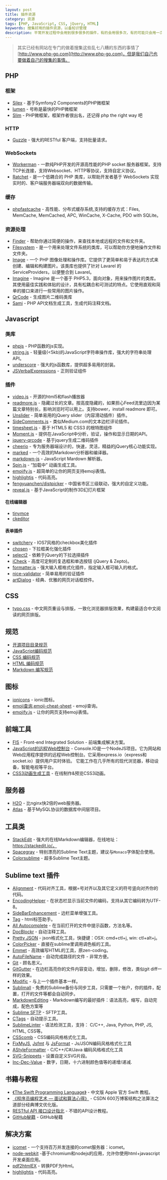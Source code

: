 ```yaml
---
layout: post
title: 插件资源
category: 资源
tags: [PHP, JavaScript, CSS, jQuery, HTML]
keywords: 搜集好用的插件资源，以备知识管理
description: 平常开发过程中会用到很多很多的插件，有的会用很多次，有的可能只会用一次，用后就忘记了，但是好东西一定要收藏起来。这里主要是搜集一些好用的插件，方便管理。
---
```


> 其实已经有网站在专门的做着搜集这些乱七八糟的东西的事情了 [http://www.php-go.com](http://www.php-go.com)，但是我们自己也要做着自己的搜集的事情。

## PHP

### 框架
- [Silex](https://github.com/silexphp/Silex) - 基于Symfony2 Components的PHP微框架
- [lumen](https://github.com/laravel/lumen) - 号称是最快的PHP微框架
- [Slim](https://github.com/slimphp/Slim) - PHP微框架，框架作者很出名，还记得 php the right way 吧 

### HTTP
- [Guzzle](https://github.com/guzzle/guzzle) - 强大的RESTful 客户端，支持批量请求。

### WebSockets
- [Workerman](https://github.com/walkor/Workerman) - 一款纯PHP开发的开源高性能的PHP socket 服务器框架。支持TCP长连接，支持Websocket、HTTP等协议，支持自定义协议。
- [Ratchet](https://github.com/ratchetphp/Ratchet) - 是一个低耦合的 PHP 类库，以帮助开发者基于 WebSockets 实现实时的、客户端服务器端双向的数据传输。

### 缓存 
- [phpfastcache](https://github.com/khoaofgod/phpfastcache) - 高性能、分布式缓存系统,支持的缓存方式：Files, MemCache, MemCached, APC, WinCache, X-Cache, PDO with SQLite。

### 资源处理
- [Finder](https://github.com/symfony/Finder) - 帮助你通过简便的操作，来查找本地或远程的文件和文件夹。
- [Filesystem](https://github.com/symfony/Filesystem/) - 是一个用来处理文件系统的类库，可以帮助你方便地操作文件和文件夹。
- [Image](https://github.com/Intervention/image) - 一个 PHP 图像处理和操作库。它提供了更简单和易于表达的方式来创建、编辑和构建图片。该类库也提供了针对 Lavarel 的 ServiceProviders，以便整合到 Lavarel。
- [Imagine](https://github.com/avalanche123/Imagine) - Imagine 是一个基于 PHP5.3，面向对象，用来操作图片的类库。其使用最佳实践和体贴的设计，具有松耦合和可测试的特点。它使用直观和简单的接口来进行一些常用的图片操作。
- [QrCode](https://github.com/endroid/QrCode) - 生成图片二维码类库
- [Sami](https://github.com/FriendsOfPHP/Sami) - PHP API文档生成工具，生成代码注释文档。




## Javascript

### 类库
- [phpjs](http://phpjs.org/) - PHP函数的js实现。
- [string.js](https://github.com/jprichardson/string.js) - 轻量级(<5kb)的JavaScript字符串操作库，强大的字符串处理API。
- [underscore](https://github.com/jashkenas/underscore) - 强大的js函数库，提供超多易用的封装。
- [JSVerbalExpressions](https://github.com/VerbalExpressions/JSVerbalExpressions) - 正则验证组件


### 插件
- [video.js](https://github.com/videojs/video.js) - 开源的html5和flash播放器
- [readmore.js](http://jedfoster.com/Readmore.js) -  隐藏过长的文章。按高度隐藏的，如果担心Feed流里边因为某篇文章特别长，影响浏览时可以用上。支持bower，install readmore 即可。
- [Unslider](https://github.com/idiot/unslider) - 简单易用的jQuery slider（内容滑动插件）插件。
- [SideComments.js](http://aroc.github.io/side-comments-demo/) - 类似Medium.com的文本边栏评论插件。
- [timesheet.js](https://github.com/sbstjn/timesheet.js) - 基于 HTML5 和 CSS3 的根特图组件
- [Moment.js](https://github.com/moment/moment) - 提供在JavaScript中分析，验证，操作和显示日期的API。
- [jquery-qrcode](https://github.com/jeromeetienne/jquery-qrcode) - 基于jquery生成二维码插件
- [cheerio](https://github.com/cheeriojs/cheerio) - 专为服务器端设计的，快速，灵活，精益的jQuery核心功能实现。
- [marked](https://github.com/chjj/marked) - 一个高效的Markdown分析器和编译器。
- [markdown-js](https://github.com/evilstreak/markdown-js) - JavaScript Mardown 解析器。
- [Spin.js](https://github.com/fgnass/spin.js) - “加载中” 动画生成工具。
- [emojify.js](https://github.com/hassankhan/emojify.js) - 超简单的让你的网页支持emoji表情。
- [highlightjs](https://highlightjs.org/) - 代码高亮。
- [fengyuanchen/distpicker](https://github.com/fengyuanchen/distpicker) - 中国省市区三级联动，强大的自定义功能。
- [reveal.js](https://github.com/hakimel/reveal.js/) - 基于JavaScript的制作3D幻灯片框架

#### 在线编辑器
- [tinymce](https://github.com/tinymce/tinymce)
- [ckeditor](https://github.com/ckeditor/ckeditor-dev)

#### 表单插件
- [switchery](https://github.com/abpetkov/switchery) - IOS7风格的checkbox美化插件
- [chosen](https://github.com/harvesthq/chosen) - 下拉框美化强化插件
- [select2](https://github.com/select2/select2) - 依赖于jQuery的下拉选择插件
- [iCheck](https://github.com/fronteed/iCheck) - 高度可定制的复选框和单选按钮 (jQuery & Zepto)。
- [formatter.js](https://github.com/firstopinion/formatter.js) - 强大输入框格式化插件，指定输入框可输入的格式。
- [nice-validator](https://github.com/niceue/nice-validator) - 简单易用的验证插件
- [artDialog](https://github.com/aui/artDialog) - 经典、优雅的网页对话框控件。

## CSS
- [typo.css](https://github.com/sofish/typo.css) - 中文网页重设与排版，一致化浏览器排版效果，构建最适合中文阅读的网页排版。


## 规范
- [开源项目目录规范](https://github.com/fex-team/styleguide/blob/master/project.md)
- [JavaScript编码规范](https://github.com/fex-team/styleguide/blob/master/javascript.md)
- [CSS 编码规范](https://github.com/fex-team/styleguide/blob/master/css.md)
- [HTML 编码规范](https://github.com/fex-team/styleguide/blob/master/html.md)
- [Markdown 编写规范](https://github.com/fex-team/styleguide/blob/master/markdown.md)


## 图标
- [ionicons](https://github.com/driftyco/ionicons) - ionic图标。
- [emoji查询](http://emoji.muan.co/),[emoji-cheat-sheet](http://www.emoji-cheat-sheet.com/) - emoji查询。
- [emojify.js](https://github.com/hassankhan/emojify.js) - 让你的网页支持emoji表情。


## 前端工具
- [FIS](https://github.com/fex-team/fis) - Front-end Integrated Solution - 前端集成解决方案。
- [JavaScript的远程Web控制台](https://github.com/nkashyap/console.io) - Console.IO是一个NodeJS项目。它为网站和Web应用程序提供的远程Web控制台。它采用express.io（express和socket.io）提供用户实时体验。  它能工作在几乎所有的现代浏览器，移动设备，智能电视等平台。
- [CSS3动画生成工具](http://ecd.tencent.com/css3/tools.html) - 在线制作&预览CSS3动画。


## 服务器
- [H2O](https://github.com/kazuho/h2o) - 比nginx快2倍的web服务器。
- [Atlas](https://github.com/Qihoo360/Atlas) - 基于MySQL协议的数据库中间层项目。


## 工具类
- [StackEdit](https://github.com/benweet/stackedit) - 强大的在线Markdown编辑器，在线地址：https://stackedit.io/。
- [Spacegray](https://github.com/kkga/spacegray) - 特别漂亮的Sublime Text主题，建议与`Monaco`字体配合使用。
- [Colorsublime](http://colorsublime.com/) - 超多Sublime Text主题。


## Sublime text 插件
- [Alignment](http://wbond.net/sublime_packages/alignment) - 代码对齐工具，根据=号对齐以及其它定义的符号竖向对齐你的代码。
- [EncodingHelper](https://github.com/SublimeText/EncodingHelper) - 在状态栏显示当前文件的编码，支持从其它编码转为UTF-8。
- [SideBarEnhancement](https://github.com/titoBouzout/SideBarEnhancements) - 边栏菜单增强工具。
- [Tag](https://github.com/sublimetext/tag) - html标签助手。
- [All Autocomplete](https://github.com/alienhard/SublimeAllAutocomplete) - 在当前打开的文件中提示函数，方法名等。
- [DocBlockr](https://github.com/spadgos/sublime-jsdocs) - 自动注释工具。
- [Pretty JSON](https://github.com/dzhibas/SublimePrettyJson) - json格式化工具，快捷键：OSX: cmd+ctl+j, win: ctl+alt+j。
- [ColorPicker](http://weslly.github.io/ColorPicker/) - 直接在sublime里调用调色板的工具。
- [Emmet](http://ipestov.com/the-best-plugins-for-sublime-text/) - 高效编写HTML的工具，原zen-coding。
- [AutoFileName](https://github.com/BoundInCode/AutoFileName) - 自动完成路径的文件 - 非常方便。
- [Git](https://github.com/kemayo/sublime-text-git) - 顾名思义。
- [GitGutter](https://github.com/jisaacks/GitGutter) - 在边栏高亮你的文件内容变动，增加，删除，修改，类似git diff一样的效果。
- [Modific](https://github.com/gornostal/Modific) - 与上一个插件基本一样。
- [Sublimall](https://sublimall.org/) - 免费的Sublime备份与同步工具，只需要一个账户，你的插件，配置，打开的文件等都会自动同步。
- [MarkdownEditing](https://github.com/ttscoff/MarkdownEditing) - Markdown编写的最好插件：语法高亮，缩写，自动完成，配色方案等
- [Sublime SFTP](http://wbond.net/sublime_packages/sftp) - SFTP工具。
- [CTags](https://github.com/SublimeText/CTags) - 自动提示工具。
- [SublimeLinter](http://github.com/SublimeLinter/SublimeLinter) - 语法检测工具，支持： C/C++, Java, Python, PHP, JS, HTML, CSS等。
- [CSScomb](https://github.com/csscomb/sublime-csscomb) - CSS编码风格格式化工具。
- [FixMyJS](https://github.com/jshint/fixmyjs), [Jsfmt](https://github.com/paulirish/sublime-jsfmt) 与 [JsFormat](https://github.com/jdc0589/JsFormat) - Js/JSON编码风格格式化工具
- [AStyleFormatter](https://github.com/timonwong/SublimeAStyleFormatter) - C/C++/C#/Java 编码风格格式化工具
- [SVG-Snippets](https://github.com/jorgeatgu/SVG-Snippets) - 设置自定义SVG片段。
- [Inc-Dec-Value](https://github.com/rmaksim/Sublime-Text-2-Inc-Dec-Value) - 数字，日期，十六进制颜色值等的递增/递减.


## 书籍与教程
- [《The Swift Programming Language》](https://github.com/numbbbbb/the-swift-programming-language-in-chinese) - 中文版 Apple 官方 Swift 教程。
- [《程序员编程艺术 — 面试和算法心得》](https://github.com/julycoding/The-Art-Of-Programming-By-July) - CSDN 600万博客结构之法算法之道部分经典博文优化版。
- [RESTful API 接口设计指北](https://github.com/bolasblack/api-guide) - 不错的API设计教程。
- [GitHub秘籍](https://github.com/tiimgreen/github-cheat-sheet/blob/master/README.zh-cn.md) - GitHub秘籍


## 解决方案
- [icomet](https://github.com/ideawu/icomet) - 一个支持百万并发连接的comet服务器：icomet。
- [node-webkit](https://github.com/rogerwang/node-webkit) -基于chromium和nodejs的应用，允许你使用html+javascript开发桌面应用。
- [pdf2htmlEX](https://github.com/coolwanglu/pdf2htmlEX) - 转换PDF为Html。
- [highlightjs](https://highlightjs.org/) - 代码高亮。
